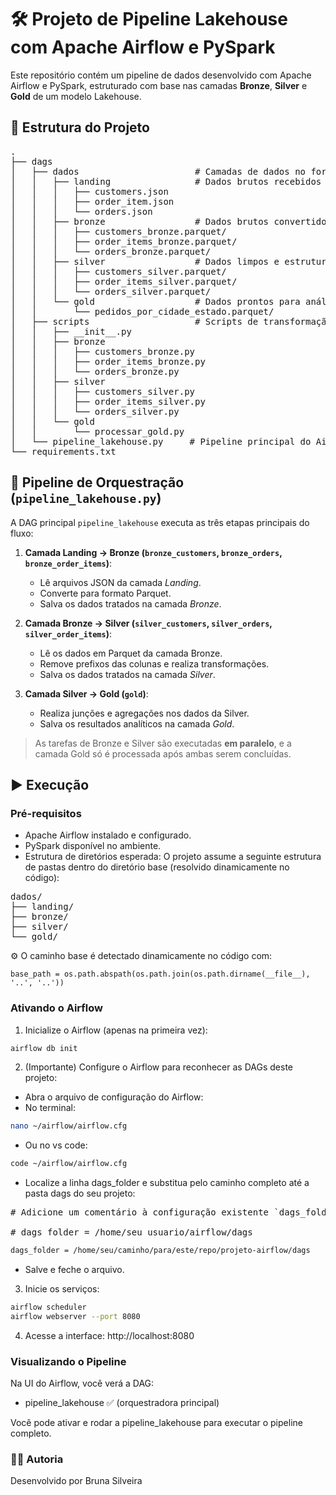 # 🛠️ Projeto de Pipeline Lakehouse com Apache Airflow e PySpark

Este repositório contém um pipeline de dados desenvolvido com Apache Airflow e PySpark, estruturado com base nas camadas **Bronze**, **Silver** e **Gold** de um modelo Lakehouse.

## 📁 Estrutura do Projeto

<pre>
.
├── dags
│   ├── dados                      # Camadas de dados no formato Data Lakehouse
│   │   ├── landing                # Dados brutos recebidos (JSON)
│   │   │   ├── customers.json
│   │   │   ├── order_item.json
│   │   │   └── orders.json
│   │   ├── bronze                 # Dados brutos convertidos para Parquet
│   │   │   ├── customers_bronze.parquet/
│   │   │   ├── order_items_bronze.parquet/
│   │   │   └── orders_bronze.parquet/
│   │   ├── silver                 # Dados limpos e estruturados
│   │   │   ├── customers_silver.parquet/
│   │   │   ├── order_items_silver.parquet/
│   │   │   └── orders_silver.parquet/
│   │   └── gold                   # Dados prontos para análise e dashboards
│   │       └── pedidos_por_cidade_estado.parquet/
│   ├── scripts                    # Scripts de transformação por camada
│   │   ├── __init__.py
│   │   ├── bronze
│   │   │   ├── customers_bronze.py
│   │   │   ├── order_items_bronze.py
│   │   │   └── orders_bronze.py
│   │   ├── silver
│   │   │   ├── customers_silver.py
│   │   │   ├── order_items_silver.py
│   │   │   └── orders_silver.py
│   │   └── gold
│   │       └── processar_gold.py
│   └── pipeline_lakehouse.py     # Pipeline principal do Airflow
└── requirements.txt
</pre>

## 🔄 Pipeline de Orquestração (`pipeline_lakehouse.py`)

A DAG principal `pipeline_lakehouse` executa as três etapas principais do fluxo:

1. **Camada Landing → Bronze (`bronze_customers`, `bronze_orders`, `bronze_order_items`)**:  
   - Lê arquivos JSON da camada *Landing*.
   - Converte para formato Parquet.
   - Salva os dados tratados na camada *Bronze*.

2. **Camada Bronze → Silver (`silver_customers`, `silver_orders`, `silver_order_items`)**:  
   - Lê os dados em Parquet da camada Bronze.
   - Remove prefixos das colunas e realiza transformações.
   - Salva os dados tratados na camada *Silver*.

3. **Camada Silver → Gold (`gold`)**:  
   - Realiza junções e agregações nos dados da Silver.
   - Salva os resultados analíticos na camada *Gold*.

> As tarefas de Bronze e Silver são executadas **em paralelo**, e a camada Gold só é processada após ambas serem concluídas.


## ▶️ Execução

### Pré-requisitos

- Apache Airflow instalado e configurado.
- PySpark disponível no ambiente.
- Estrutura de diretórios esperada:
O projeto assume a seguinte estrutura de pastas dentro do diretório base (resolvido dinamicamente no código):

<pre>
dados/
├── landing/
├── bronze/
├── silver/
└── gold/
</pre>

⚙️ O caminho base é detectado dinamicamente no código com:
```
base_path = os.path.abspath(os.path.join(os.path.dirname(__file__), '..', '..'))
```

### Ativando o Airflow

1. Inicialize o Airflow (apenas na primeira vez):
```bash
airflow db init
```
2. (Importante) Configure o Airflow para reconhecer as DAGs deste projeto:
* Abra o arquivo de configuração do Airflow:
* No terminal:
```bash
nano ~/airflow/airflow.cfg
```
* Ou no vs code:
```bash
code ~/airflow/airflow.cfg
```
* Localize a linha dags_folder e substitua pelo caminho completo até a pasta dags do seu projeto:
  
<pre>
# Adicione um comentário à configuração existente `dags_folder` e, em seguida, especifique o caminho para o repositório clonado

# dags_folder = /home/seu_usuario/airflow/dags
</pre>

```bash
dags_folder = /home/seu/caminho/para/este/repo/projeto-airflow/dags
```
* Salve e feche o arquivo.
3. Inicie os serviços:
```bash
airflow scheduler
airflow webserver --port 8080
```
4. Acesse a interface: http://localhost:8080

### Visualizando o Pipeline

Na UI do Airflow, você verá a DAG:

- pipeline_lakehouse ✅ (orquestradora principal)

Você pode ativar e rodar a pipeline_lakehouse para executar o pipeline completo.

### 👩‍💻 Autoria
Desenvolvido por Bruna Silveira
